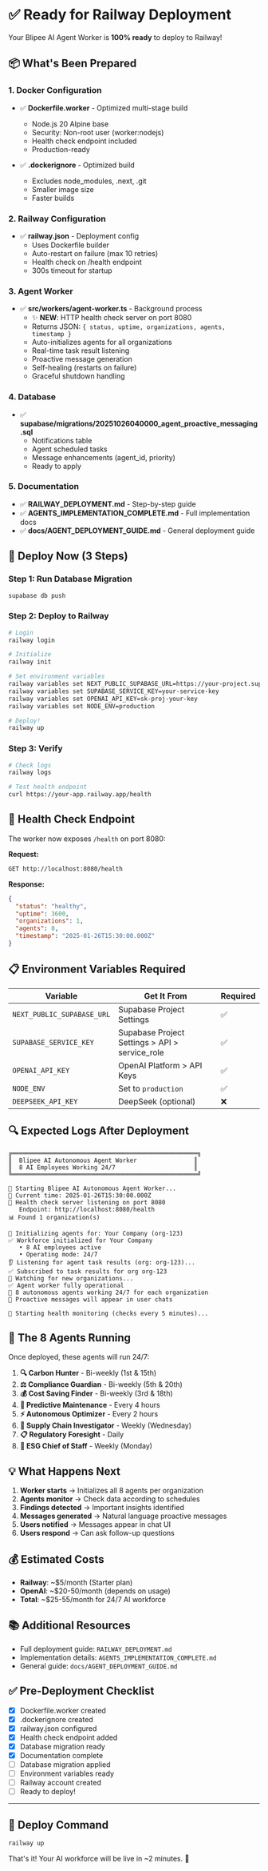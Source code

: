 # ✅ Ready for Railway Deployment

Your Blipee AI Agent Worker is **100% ready** to deploy to Railway!

## 📦 What's Been Prepared

### 1. Docker Configuration
- ✅ **Dockerfile.worker** - Optimized multi-stage build
  - Node.js 20 Alpine base
  - Security: Non-root user (worker:nodejs)
  - Health check endpoint included
  - Production-ready

- ✅ **.dockerignore** - Optimized build
  - Excludes node_modules, .next, .git
  - Smaller image size
  - Faster builds

### 2. Railway Configuration
- ✅ **railway.json** - Deployment config
  - Uses Dockerfile builder
  - Auto-restart on failure (max 10 retries)
  - Health check on /health endpoint
  - 300s timeout for startup

### 3. Agent Worker
- ✅ **src/workers/agent-worker.ts** - Background process
  - ✨ **NEW**: HTTP health check server on port 8080
  - Returns JSON: `{ status, uptime, organizations, agents, timestamp }`
  - Auto-initializes agents for all organizations
  - Real-time task result listening
  - Proactive message generation
  - Self-healing (restarts on failure)
  - Graceful shutdown handling

### 4. Database
- ✅ **supabase/migrations/20251026040000_agent_proactive_messaging.sql**
  - Notifications table
  - Agent scheduled tasks
  - Message enhancements (agent_id, priority)
  - Ready to apply

### 5. Documentation
- ✅ **RAILWAY_DEPLOYMENT.md** - Step-by-step guide
- ✅ **AGENTS_IMPLEMENTATION_COMPLETE.md** - Full implementation docs
- ✅ **docs/AGENT_DEPLOYMENT_GUIDE.md** - General deployment guide

## 🚀 Deploy Now (3 Steps)

### Step 1: Run Database Migration
```bash
supabase db push
```

### Step 2: Deploy to Railway
```bash
# Login
railway login

# Initialize
railway init

# Set environment variables
railway variables set NEXT_PUBLIC_SUPABASE_URL=https://your-project.supabase.co
railway variables set SUPABASE_SERVICE_KEY=your-service-key
railway variables set OPENAI_API_KEY=sk-proj-your-key
railway variables set NODE_ENV=production

# Deploy!
railway up
```

### Step 3: Verify
```bash
# Check logs
railway logs

# Test health endpoint
curl https://your-app.railway.app/health
```

## 🏥 Health Check Endpoint

The worker now exposes `/health` on port 8080:

**Request:**
```bash
GET http://localhost:8080/health
```

**Response:**
```json
{
  "status": "healthy",
  "uptime": 3600,
  "organizations": 1,
  "agents": 8,
  "timestamp": "2025-01-26T15:30:00.000Z"
}
```

## 📋 Environment Variables Required

| Variable | Get It From | Required |
|----------|-------------|----------|
| `NEXT_PUBLIC_SUPABASE_URL` | Supabase Project Settings | ✅ |
| `SUPABASE_SERVICE_KEY` | Supabase Project Settings > API > service_role | ✅ |
| `OPENAI_API_KEY` | OpenAI Platform > API Keys | ✅ |
| `NODE_ENV` | Set to `production` | ✅ |
| `DEEPSEEK_API_KEY` | DeepSeek (optional) | ❌ |

## 🔍 Expected Logs After Deployment

```
╔════════════════════════════════════════════════════╗
║  Blipee AI Autonomous Agent Worker                ║
║  8 AI Employees Working 24/7                      ║
╚════════════════════════════════════════════════════╝

🚀 Starting Blipee AI Autonomous Agent Worker...
📅 Current time: 2025-01-26T15:30:00.000Z
🏥 Health check server listening on port 8080
   Endpoint: http://localhost:8080/health
📊 Found 1 organization(s)

🏢 Initializing agents for: Your Company (org-123)
✅ Workforce initialized for Your Company
   • 8 AI employees active
   • Operating mode: 24/7
👂 Listening for agent task results (org: org-123)...
✅ Subscribed to task results for org org-123
👀 Watching for new organizations...
✅ Agent worker fully operational
🤖 8 autonomous agents working 24/7 for each organization
📨 Proactive messages will appear in user chats

💚 Starting health monitoring (checks every 5 minutes)...
```

## 🎯 The 8 Agents Running

Once deployed, these agents will run 24/7:

1. **🔍 Carbon Hunter** - Bi-weekly (1st & 15th)
2. **⚖️ Compliance Guardian** - Bi-weekly (5th & 20th)
3. **💰 Cost Saving Finder** - Bi-weekly (3rd & 18th)
4. **🔧 Predictive Maintenance** - Every 4 hours
5. **⚡ Autonomous Optimizer** - Every 2 hours
6. **🔗 Supply Chain Investigator** - Weekly (Wednesday)
7. **📋 Regulatory Foresight** - Daily
8. **👔 ESG Chief of Staff** - Weekly (Monday)

## 💡 What Happens Next

1. **Worker starts** → Initializes all 8 agents per organization
2. **Agents monitor** → Check data according to schedules
3. **Findings detected** → Important insights identified
4. **Messages generated** → Natural language proactive messages
5. **Users notified** → Messages appear in chat UI
6. **Users respond** → Can ask follow-up questions

## 💰 Estimated Costs

- **Railway**: ~$5/month (Starter plan)
- **OpenAI**: ~$20-50/month (depends on usage)
- **Total**: ~$25-55/month for 24/7 AI workforce

## 📚 Additional Resources

- Full deployment guide: `RAILWAY_DEPLOYMENT.md`
- Implementation details: `AGENTS_IMPLEMENTATION_COMPLETE.md`
- General guide: `docs/AGENT_DEPLOYMENT_GUIDE.md`

## ✅ Pre-Deployment Checklist

- [x] Dockerfile.worker created
- [x] .dockerignore created
- [x] railway.json configured
- [x] Health check endpoint added
- [x] Database migration ready
- [x] Documentation complete
- [ ] Database migration applied
- [ ] Environment variables ready
- [ ] Railway account created
- [ ] Ready to deploy!

---

## 🚀 Deploy Command

```bash
railway up
```

That's it! Your AI workforce will be live in ~2 minutes. 🎉
